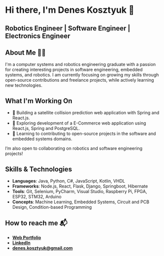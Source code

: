# Hi there, I'm Denes Kosztyuk 👋

## Robotics Engineer | Software Engineer | Electronics Engineer

## About Me 👨‍🦰
I'm a computer systems and robotics engineering graduate with a passion for creating interesting projects in software engineering, embedded systems, and robotics.
I am currently focusing on growing my skills through open-source contributions and freelance projects, while actively learning new technologies.

## What I'm Working On
- 📡 Building a satellite collision prediction web application with Spring and React.js.
- 🤖 Exploring development of a E-Commerce web application using React.js, Spring and PostgreSQL.
- 🔧 Learning to contributing to open-source projects in the software and embedded systems domains.

I’m also open to collaborating on robotics and software engineering projects!

## Skills & Technologies
- **Languages**: Java, Python, C#, JavaScript, Kotlin, VHDL
- **Frameworks**: Node.js, React, Flask, Django, Springboot, Hibernate
- **Tools**: Git, Selenium, PyCharm, Visual Studio, Raspberry Pi, FPGA, ESP32, STM32, Arduino
- **Concepts**: Machine Learning, Embedded Systems, Circuit and PCB Design, Condition-based Programming

## How to reach me 📬
- [**Web Portfolio**](https://www.denkos.dev)
- [**LinkedIn**](https://www.linkedin.com/in/denes-kosztyuk-766889198/)
- **denes.kosztyuk@gmail.com**



<!--
**deneskosztyuk/deneskosztyuk** is a ✨ _special_ ✨ repository because its `README.md` (this file) appears on your GitHub profile.

Here are some ideas to get you started:

- 🔭 I’m currently working on ...
- 🌱 I’m currently learning ...
- 👯 I’m looking to collaborate on ...
- 🤔 I’m looking for help with ...
- 💬 Ask me about ...
- 📫 How to reach me: ...
- 😄 Pronouns: ...
- ⚡ Fun fact: ...
-->
